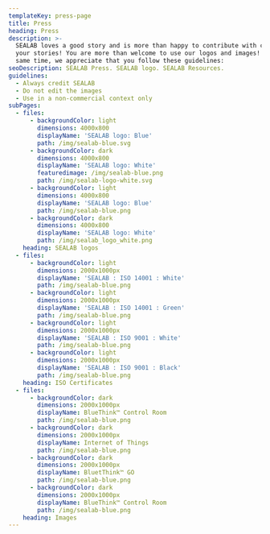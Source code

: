```yaml
---
templateKey: press-page
title: Press
heading: Press
description: >-
  SEALAB loves a good story and is more than happy to contribute with content to
  your stories! You are more than welcome to use our logos and images! At the
  same time, we appreciate that you follow these guidelines:
seoDescription: SEALAB Press. SEALAB logo. SEALAB Resources.
guidelines:
  - Always credit SEALAB
  - Do not edit the images
  - Use in a non-commercial context only
subPages:
  - files:
      - backgroundColor: light
        dimensions: 4000x800
        displayName: 'SEALAB logo: Blue'
        path: /img/sealab-blue.svg
      - backgroundColor: dark
        dimensions: 4000x800
        displayName: 'SEALAB logo: White'
        featuredimage: /img/sealab-blue.png
        path: /img/sealab-logo-white.svg
      - backgroundColor: light
        dimensions: 4000x800
        displayName: 'SEALAB logo: Blue'
        path: /img/sealab-blue.png
      - backgroundColor: dark
        dimensions: 4000x800
        displayName: 'SEALAB logo: White'
        path: /img/sealab_logo_white.png
    heading: SEALAB logos
  - files:
      - backgroundColor: light
        dimensions: 2000x1000px
        displayName: 'SEALAB : ISO 14001 : White'
        path: /img/sealab-blue.png
      - backgroundColor: light
        dimensions: 2000x1000px
        displayName: 'SEALAB : ISO 14001 : Green'
        path: /img/sealab-blue.png
      - backgroundColor: light
        dimensions: 2000x1000px
        displayName: 'SEALAB : ISO 9001 : White'
        path: /img/sealab-blue.png
      - backgroundColor: light
        dimensions: 2000x1000px
        displayName: 'SEALAB : ISO 9001 : Black'
        path: /img/sealab-blue.png
    heading: ISO Certificates
  - files:
      - backgroundColor: dark
        dimensions: 2000x1000px
        displayName: BlueThink™ Control Room
        path: /img/sealab-blue.png
      - backgroundColor: dark
        dimensions: 2000x1000px
        displayName: Internet of Things
        path: /img/sealab-blue.png
      - backgroundColor: dark
        dimensions: 2000x1000px
        displayName: BluetThink™ GO
        path: /img/sealab-blue.png
      - backgroundColor: dark
        dimensions: 2000x1000px
        displayName: BlueThink™ Control Room
        path: /img/sealab-blue.png
    heading: Images
---
```


